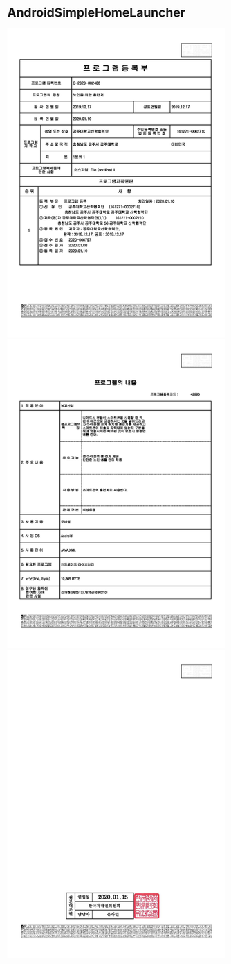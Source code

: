 # AndroidSimpleHomeLauncher

![Alt text](/document/1.jpg)
![Alt text](/document/2.jpg)
![Alt text](/document/3.jpg)